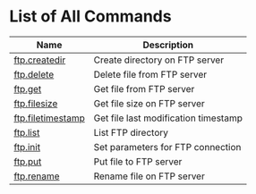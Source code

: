 
# List of All Commands

| Name | Description |
| ---- | ----------- |
| [ftp.createdir](https://github.com/G1ANT-Robot/G1ANT.Addon.Ftp/blob/master/G1ANT.Addon.Ftp/Commands/CreateDirectoryCommand.md) | Create directory on FTP server |
| [ftp.delete](https://github.com/G1ANT-Robot/G1ANT.Addon.Ftp/blob/master/G1ANT.Addon.Ftp/Commands/DeleteFileCommand.md) | Delete file from FTP server |
| [ftp.get](https://github.com/G1ANT-Robot/G1ANT.Addon.Ftp/blob/master/G1ANT.Addon.Ftp/Commands/GetFileCommand.md) | Get file from FTP server |
| [ftp.filesize](https://github.com/G1ANT-Robot/G1ANT.Addon.Ftp/blob/master/G1ANT.Addon.Ftp/Commands/GetFileSizeCommand.md) | Get file size on FTP server |
| [ftp.filetimestamp](https://github.com/G1ANT-Robot/G1ANT.Addon.Ftp/blob/master/G1ANT.Addon.Ftp/Commands/GetFileTimestampCommand.md) | Get file last modification timestamp |
| [ftp.list](https://github.com/G1ANT-Robot/G1ANT.Addon.Ftp/blob/master/G1ANT.Addon.Ftp/Commands/ListCommand.md) | List FTP directory |
| [ftp.init](https://github.com/G1ANT-Robot/G1ANT.Addon.Ftp/blob/master/G1ANT.Addon.Ftp/Commands/OpenCommand.md) | Set parameters for FTP connection |
| [ftp.put](https://github.com/G1ANT-Robot/G1ANT.Addon.Ftp/blob/master/G1ANT.Addon.Ftp/Commands/PutFileCommand.md) | Put file to FTP server |
| [ftp.rename](https://github.com/G1ANT-Robot/G1ANT.Addon.Ftp/blob/master/G1ANT.Addon.Ftp/Commands/RenameFileCommand.md) | Rename file on FTP server |
